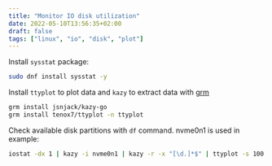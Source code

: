```yaml
---
title: "Monitor IO disk utilization"
date: 2022-05-10T13:56:35+02:00
draft: false
tags: ["linux", "io", "disk", "plot"]
---
```


Install `sysstat` package:
```bash
sudo dnf install sysstat -y
```

Install `ttyplot` to plot data and `kazy` to extract data with [grm](https://github.com/jsnjack/grm/)
```bash
grm install jsnjack/kazy-go
grm install tenox7/ttyplot -n ttyplot
```

Check available disk partitions with `df` command. nvme0n1 is used in example:
```bash
iostat -dx 1 | kazy -i nvme0n1 | kazy -r -x "[\d.]*$" | ttyplot -s 100
```
